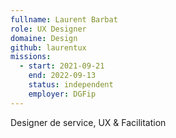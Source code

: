```yaml
---
fullname: Laurent Barbat
role: UX Designer
domaine: Design
github: laurentux
missions:
  - start: 2021-09-21
    end: 2022-09-13
    status: independent
    employer: DGFip
---
```


Designer de service, UX & Facilitation
